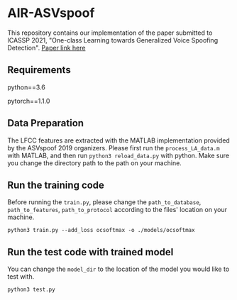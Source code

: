 AIR-ASVspoof
===============
This repository contains our implementation of the paper submitted to ICASSP 2021, "One-class Learning towards Generalized Voice Spoofing Detection".
[Paper link here](https://arxiv.org/pdf/2010.13995.pdf)
## Requirements
python==3.6

pytorch==1.1.0

## Data Preparation
The LFCC features are extracted with the MATLAB implementation provided by the ASVspoof 2019 organizers. Please first run the `process_LA_data.m` with MATLAB, and then run `python3 reload_data.py` with python.
Make sure you change the directory path to the path on your machine.
## Run the training code
Before running the `train.py`, please change the `path_to_database`, `path_to_features`, `path_to_protocol` according to the files' location on your machine.
```
python3 train.py --add_loss ocsoftmax -o ./models/ocsoftmax
```
## Run the test code with trained model
You can change the `model_dir` to the location of the model you would like to test with.
```
python3 test.py
```

